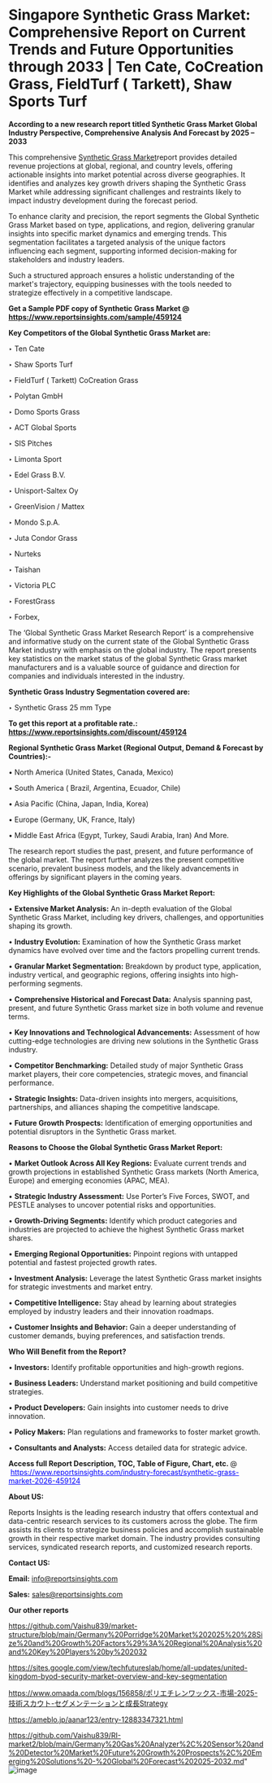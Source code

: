 # Singapore Synthetic Grass Market: Comprehensive Report on Current Trends and Future Opportunities through 2033 | Ten Cate, CoCreation Grass, FieldTurf ( Tarkett), Shaw Sports Turf

<strong>According to a new research report titled Synthetic Grass Market Global Industry Perspective, Comprehensive Analysis And Forecast by 2025 – 2033</strong>

This comprehensive <a href=https://www.reportsinsights.com/sample/459124>Synthetic Grass Market</a>report provides detailed revenue projections at global, regional, and country levels, offering actionable insights into market potential across diverse geographies. It identifies and analyzes key growth drivers shaping the Synthetic Grass Market while addressing significant challenges and restraints likely to impact industry development during the forecast period.

To enhance clarity and precision, the report segments the Global Synthetic Grass Market based on type, applications, and region, delivering granular insights into specific market dynamics and emerging trends. This segmentation facilitates a targeted analysis of the unique factors influencing each segment, supporting informed decision-making for stakeholders and industry leaders.

Such a structured approach ensures a holistic understanding of the market's trajectory, equipping businesses with the tools needed to strategize effectively in a competitive landscape.

<strong>Get a Sample PDF copy of Synthetic Grass Market </strong><strong>@<a href=https://www.reportsinsights.com/sample/459124 style=color:#0000ff;> https://www.reportsinsights.com/sample/459124</a></strong></font>

<strong>Key Competitors of the Global Synthetic Grass Market are:</strong>

‣ Ten Cate

‣ Shaw Sports Turf

‣ FieldTurf ( Tarkett) CoCreation Grass

‣ Polytan GmbH

‣ Domo Sports Grass

‣ ACT Global Sports

‣ SIS Pitches

‣ Limonta Sport

‣ Edel Grass B.V.

‣ Unisport-Saltex Oy

‣ GreenVision / Mattex

‣ Mondo S.p.A.

‣ Juta Condor Grass

‣ Nurteks

‣ Taishan

‣ Victoria PLC

‣ ForestGrass

‣ Forbex,

The ‘Global Synthetic Grass Market Research Report’ is a comprehensive and informative study on the current state of the Global Synthetic Grass Market industry with emphasis on the global industry. The report presents key statistics on the market status of the global Synthetic Grass market manufacturers and is a valuable source of guidance and direction for companies and individuals interested in the industry.

<strong>Synthetic Grass Industry Segmentation covered are:</strong>

‣ Synthetic Grass  25 mm Type

<strong>To get this report at a profitable rate.: <a href=https://www.reportsinsights.com/discount/459124 style=color:#0000ff;>https://www.reportsinsights.com/discount/459124</a></strong></font>

<strong>Regional Synthetic Grass Market (Regional Output, Demand &amp; Forecast by Countries):-</strong>

• North America (United States, Canada, Mexico)

• South America ( Brazil, Argentina, Ecuador, Chile)

• Asia Pacific (China, Japan, India, Korea)

• Europe (Germany, UK, France, Italy)

• Middle East Africa (Egypt, Turkey, Saudi Arabia, Iran) And More.

The research report studies the past, present, and future performance of the global market. The report further analyzes the present competitive scenario, prevalent business models, and the likely advancements in offerings by significant players in the coming years.

<strong>Key Highlights of the Global Synthetic Grass Market Report:</strong>

• <strong>Extensive Market Analysis:</strong> An in-depth evaluation of the Global Synthetic Grass Market, including key drivers, challenges, and opportunities shaping its growth.

• <strong>Industry Evolution:</strong> Examination of how the Synthetic Grass market dynamics have evolved over time and the factors propelling current trends.

• <strong>Granular Market Segmentation:</strong> Breakdown by product type, application, industry vertical, and geographic regions, offering insights into high-performing segments.

• <strong>Comprehensive Historical and Forecast Data:</strong> Analysis spanning past, present, and future Synthetic Grass market size in both volume and revenue terms.

• <strong>Key Innovations and Technological Advancements:</strong> Assessment of how cutting-edge technologies are driving new solutions in the Synthetic Grass industry.

• <strong>Competitor Benchmarking:</strong> Detailed study of major Synthetic Grass market players, their core competencies, strategic moves, and financial performance.

• <strong>Strategic Insights:</strong> Data-driven insights into mergers, acquisitions, partnerships, and alliances shaping the competitive landscape.

• <strong>Future Growth Prospects:</strong> Identification of emerging opportunities and potential disruptors in the Synthetic Grass market.

<strong>Reasons to Choose the Global Synthetic Grass Market Report:</strong>

• <strong>Market Outlook Across All Key Regions:</strong> Evaluate current trends and growth projections in established Synthetic Grass markets (North America, Europe) and emerging economies (APAC, MEA).

• <strong>Strategic Industry Assessment:</strong> Use Porter’s Five Forces, SWOT, and PESTLE analyses to uncover potential risks and opportunities.

• <strong>Growth-Driving Segments:</strong> Identify which product categories and industries are projected to achieve the highest Synthetic Grass market shares.

• <strong>Emerging Regional Opportunities:</strong> Pinpoint regions with untapped potential and fastest projected growth rates.

• <strong>Investment Analysis:</strong> Leverage the latest Synthetic Grass market insights for strategic investments and market entry.

• <strong>Competitive Intelligence:</strong> Stay ahead by learning about strategies employed by industry leaders and their innovation roadmaps.

• <strong>Customer Insights and Behavior:</strong> Gain a deeper understanding of customer demands, buying preferences, and satisfaction trends.

<strong>Who Will Benefit from the Report?</strong>

• <strong>Investors:</strong> Identify profitable opportunities and high-growth regions.

• <strong>Business Leaders:</strong> Understand market positioning and build competitive strategies.

• <strong>Product Developers:</strong> Gain insights into customer needs to drive innovation.

• <strong>Policy Makers:</strong> Plan regulations and frameworks to foster market growth.

• <strong>Consultants and Analysts:</strong> Access detailed data for strategic advice.
</ul>
<strong>Access full Report Description, TOC, Table of Figure, Chart, etc. </strong>@  <a href=https://www.reportsinsights.com/industry-forecast/synthetic-grass-market-2026-459124 style=color:#0000ff;>https://www.reportsinsights.com/industry-forecast/synthetic-grass-market-2026-459124</a></font>

<strong><strong>About US</strong>:</strong>

Reports Insights is the leading research industry that offers contextual and data-centric research services to its customers across the globe. The firm assists its clients to strategize business policies and accomplish sustainable growth in their respective market domain. The industry provides consulting services, syndicated research reports, and customized research reports.

<strong>Contact US:</strong>

<p class=""""><b>Email:</b> <a href=mailto:info@reportsinsights.com>info@reportsinsights.com</a></p>
<p class=""""><b>Sales:</b> <a href=mailto:sales@reportsinsights.com>sales@reportsinsights.com</a></p>

<strong>Our other reports</strong>

<a href=https://github.com/Vaishu839/market-structure/blob/main/Germany%20Porridge%20Market%202025%20%28Size%20and%20Growth%20Factors%29%3A%20Regional%20Analysis%20and%20Key%20Players%20by%202032>https://github.com/Vaishu839/market-structure/blob/main/Germany%20Porridge%20Market%202025%20%28Size%20and%20Growth%20Factors%29%3A%20Regional%20Analysis%20and%20Key%20Players%20by%202032</a>

<a href=https://sites.google.com/view/techfutureslab/home/all-updates/united-kingdom-byod-security-market-overview-and-key-segmentation>https://sites.google.com/view/techfutureslab/home/all-updates/united-kingdom-byod-security-market-overview-and-key-segmentation</a>

<a href=https://www.omaada.com/blogs/156858/ポリエチレンワックス-市場-2025-技術スカウト-セグメンテーションと成長Strategy>https://www.omaada.com/blogs/156858/ポリエチレンワックス-市場-2025-技術スカウト-セグメンテーションと成長Strategy</a>

<a href=https://ameblo.jp/aanar123/entry-12883347321.html>https://ameblo.jp/aanar123/entry-12883347321.html</a>

<a href=https://github.com/Vaishu839/RI-market2/blob/main/Germany%20Gas%20Analyzer%2C%20Sensor%20and%20Detector%20Market%20Future%20Growth%20Prospects%2C%20Emerging%20Solutions%20-%20Global%20Forecast%202025-2032.md>https://github.com/Vaishu839/RI-market2/blob/main/Germany%20Gas%20Analyzer%2C%20Sensor%20and%20Detector%20Market%20Future%20Growth%20Prospects%2C%20Emerging%20Solutions%20-%20Global%20Forecast%202025-2032.md</a>"
![image](https://github.com/user-attachments/assets/14a014e9-4cea-4576-8928-44c5b5818ff6)
